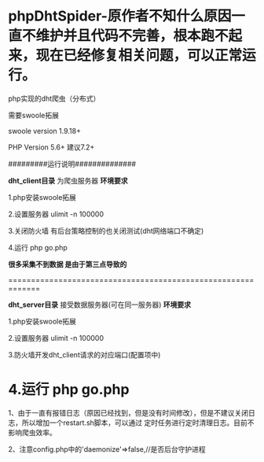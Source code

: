 # phpDhtSpider-原作者不知什么原因一直不维护并且代码不完善，根本跑不起来，现在已经修复相关问题，可以正常运行。
php实现的dht爬虫（分布式）

需要swoole拓展

swoole version 1.9.18+

PHP Version 5.6+ 建议7.2+

#########运行说明##############

**dht_client目录** 为爬虫服务器 **环境要求**

1.php安装swoole拓展

2.设置服务器 ulimit -n 100000

3.关闭防火墙 有后台策略控制的也关闭测试(dht网络端口不确定)

4.运行 php go.php

**很多采集不到数据 是由于第三点导致的**

=============================================================

**dht_server目录** 接受数据服务器(可在同一服务器) **环境要求**

1.php安装swoole拓展

2.设置服务器 ulimit -n 100000

3.防火墙开发dht_client请求的对应端口(配置项中)

4.运行 php go.php
=============================================================
1、由于一直有报错日志（原因已经找到，但是没有时间修改），但是不建议关闭日志，所以增加一个restart.sh脚本，可以通过
定时任务进行定时清理日志。目前不影响爬虫效率。

2、注意config.php中的'daemonize'=>false,//是否后台守护进程

